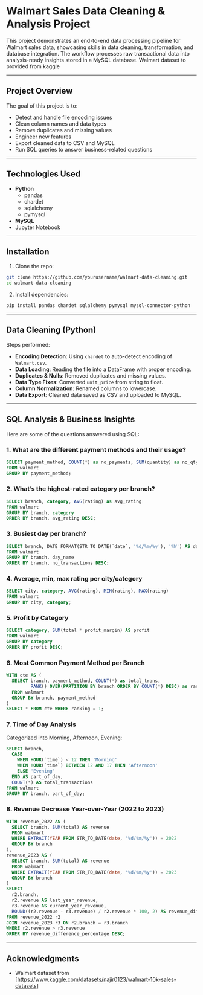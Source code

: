 # Walmart Sales Data Cleaning & Analysis Project

This project demonstrates an end-to-end data processing pipeline for Walmart sales data, showcasing skills in data cleaning, transformation, and database integration. The workflow processes raw transactional data into analysis-ready insights stored in a MySQL database.
Walmart dataset to provided from kaggle

---

## Project Overview

The goal of this project is to:

- Detect and handle file encoding issues
- Clean column names and data types
- Remove duplicates and missing values
- Engineer new features
- Export cleaned data to CSV and MySQL
- Run SQL queries to answer business-related questions

---

## Technologies Used

- **Python**
  - pandas
  - chardet
  - sqlalchemy
  - pymysql
- **MySQL**
- Jupyter Notebook

---

## Installation

1. Clone the repo:
```bash
git clone https://github.com/yourusername/walmart-data-cleaning.git
cd walmart-data-cleaning
```

2. Install dependencies:
```bash
pip install pandas chardet sqlalchemy pymysql mysql-connector-python
```

---

##  Data Cleaning (Python)

Steps performed:
- **Encoding Detection**: Using `chardet` to auto-detect encoding of `Walmart.csv`.
- **Data Loading**: Reading the file into a DataFrame with proper encoding.
- **Duplicates & Nulls**: Removed duplicates and missing values.
- **Data Type Fixes**: Converted `unit_price` from string to float.
- **Column Normalization**: Renamed columns to lowercase.
- **Data Export**: Cleaned data saved as CSV and uploaded to MySQL.

---

## SQL Analysis & Business Insights

Here are some of the questions answered using SQL:

### 1. What are the different payment methods and their usage?
```sql
SELECT payment_method, COUNT(*) as no_payments, SUM(quantity) as no_qty_sold
FROM walmart
GROUP BY payment_method;
```

### 2. What’s the highest-rated category per branch?
```sql
SELECT branch, category, AVG(rating) as avg_rating
FROM walmart
GROUP BY branch, category
ORDER BY branch, avg_rating DESC;
```

### 3. Busiest day per branch?
```sql
SELECT branch, DATE_FORMAT(STR_TO_DATE(`date`, '%d/%m/%y'), '%W') AS day_name, COUNT(*) AS no_transactions
FROM walmart
GROUP BY branch, day_name
ORDER BY branch, no_transactions DESC;
```

### 4. Average, min, max rating per city/category
```sql
SELECT city, category, AVG(rating), MIN(rating), MAX(rating)
FROM walmart
GROUP BY city, category;
```

### 5. Profit by Category
```sql
SELECT category, SUM(total * profit_margin) AS profit
FROM walmart
GROUP BY category
ORDER BY profit DESC;
```

### 6. Most Common Payment Method per Branch
```sql
WITH cte AS (
  SELECT branch, payment_method, COUNT(*) as total_trans,
         RANK() OVER(PARTITION BY branch ORDER BY COUNT(*) DESC) as ranking
  FROM walmart
  GROUP BY branch, payment_method
)
SELECT * FROM cte WHERE ranking = 1;
```

### 7. Time of Day Analysis
Categorized into Morning, Afternoon, Evening:
```sql
SELECT branch,
  CASE 
    WHEN HOUR(`time`) < 12 THEN 'Morning'
    WHEN HOUR(`time`) BETWEEN 12 AND 17 THEN 'Afternoon'
    ELSE 'Evening'
  END AS part_of_day,
  COUNT(*) AS total_transactions
FROM walmart
GROUP BY branch, part_of_day;
```

### 8. Revenue Decrease Year-over-Year (2022 to 2023)
```sql
WITH revenue_2022 AS (
  SELECT branch, SUM(total) AS revenue
  FROM walmart
  WHERE EXTRACT(YEAR FROM STR_TO_DATE(date, '%d/%m/%y')) = 2022
  GROUP BY branch
),
revenue_2023 AS (
  SELECT branch, SUM(total) AS revenue
  FROM walmart
  WHERE EXTRACT(YEAR FROM STR_TO_DATE(date, '%d/%m/%y')) = 2023
  GROUP BY branch
)
SELECT 
  r2.branch,
  r2.revenue AS last_year_revenue,
  r3.revenue AS current_year_revenue,
  ROUND((r2.revenue - r3.revenue) / r2.revenue * 100, 2) AS revenue_difference_percentage
FROM revenue_2022 r2
JOIN revenue_2023 r3 ON r2.branch = r3.branch
WHERE r2.revenue > r3.revenue
ORDER BY revenue_difference_percentage DESC;
```
---

## Acknowledgments

- Walmart dataset from [https://www.kaggle.com/datasets/najir0123/walmart-10k-sales-datasets]
